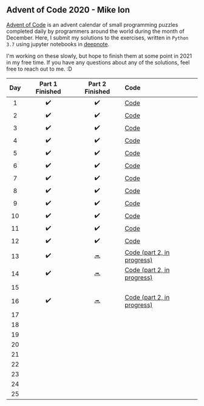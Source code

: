 ## Advent of Code 2020 - Mike Ion
[Advent of Code](https://adventofcode.com) is an advent calendar of small programming puzzles completed daily by programmers around the world 
during the month of December. Here, I submit my solutions to the exercises, written in `Python 3.7` using jupyter notebooks in [deepnote](http://deepnote.com). 

I'm working on these slowly, but hope to finish them at some point in 2021 in my free time. If you have any questions about any of the solutions, feel free to reach out to me. :D

| Day |   Part 1 Finished  |  Part 2 Finished   | Code            |
|:---:|:------------------:|:------------------:|:----------------|
|  1  | :heavy_check_mark: | :heavy_check_mark: |  [Code](https://github.com/mikeion/AdventofCode2020/blob/main/solutions/day01.ipynb)               |
|  2  | :heavy_check_mark: | :heavy_check_mark: |  [Code](https://github.com/mikeion/AdventofCode2020/blob/main/solutions/day02.ipynb)               |
|  3  | :heavy_check_mark: | :heavy_check_mark: |  [Code](https://github.com/mikeion/AdventofCode2020/blob/main/solutions/day03.ipynb)               |
|  4  | :heavy_check_mark: | :heavy_check_mark: |  [Code](https://github.com/mikeion/AdventofCode2020/blob/main/solutions/day04.ipynb)               |
|  5  | :heavy_check_mark: | :heavy_check_mark: |  [Code](https://github.com/mikeion/AdventofCode2020/blob/main/solutions/day05.ipynb)               |
|  6  | :heavy_check_mark: | :heavy_check_mark: |  [Code](https://github.com/mikeion/AdventofCode2020/blob/main/solutions/day06.ipynb)               |
|  7  | :heavy_check_mark: | :heavy_check_mark: |  [Code](https://github.com/mikeion/AdventofCode2020/blob/main/solutions/day07.ipynb)              |
|  8  | :heavy_check_mark: | :heavy_check_mark: |  [Code](https://github.com/mikeion/AdventofCode2020/blob/main/solutions/day08.ipynb)              |
|  9  | :heavy_check_mark: | :heavy_check_mark: |  [Code](https://github.com/mikeion/AdventofCode2020/blob/main/solutions/day09.ipynb)              |
|  10 | :heavy_check_mark: | :heavy_check_mark: |  [Code](https://github.com/mikeion/AdventofCode2020/blob/main/solutions/day10.ipynb)               |
|  11 | :heavy_check_mark: | :heavy_check_mark: |  [Code](https://github.com/mikeion/AdventofCode2020/blob/main/solutions/day11.ipynb)               |
|  12 | :heavy_check_mark: | :heavy_check_mark: |  [Code](https://github.com/mikeion/AdventofCode2020/blob/main/solutions/day12.ipynb)               |
|  13 | :heavy_check_mark: | :soon:             |  [Code (part 2, in progress)](https://github.com/mikeion/AdventofCode2020/blob/main/solutions/day13.ipynb)               |
|  14 | :heavy_check_mark: | :soon:             |  [Code (part 2, in progress)](https://github.com/mikeion/AdventofCode2020/blob/main/solutions/day14.ipynb)               |
|  15 |                    |                    |                 |
|  16 | :heavy_check_mark: | :soon:             |  [Code (part 2, in progress)](https://github.com/mikeion/AdventofCode2020/blob/main/solutions/day16.ipynb)               |
|  17 |                    |                    |                 |
|  18 |                    |                    |                 |
|  19 |                    |                    |                 |
|  20 |                    |                    |                 |
|  21 |                    |                    |                 |
|  22 |                    |                    |                 |
|  23 |                    |                    |                 |
|  24 |                    |                    |                 |
|  25 |                    |                    |                 |

